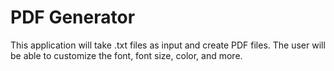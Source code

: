 # PDF Generator
This application will take .txt files as input and create PDF files. The user will be able to customize the font, font size, color, and more.
